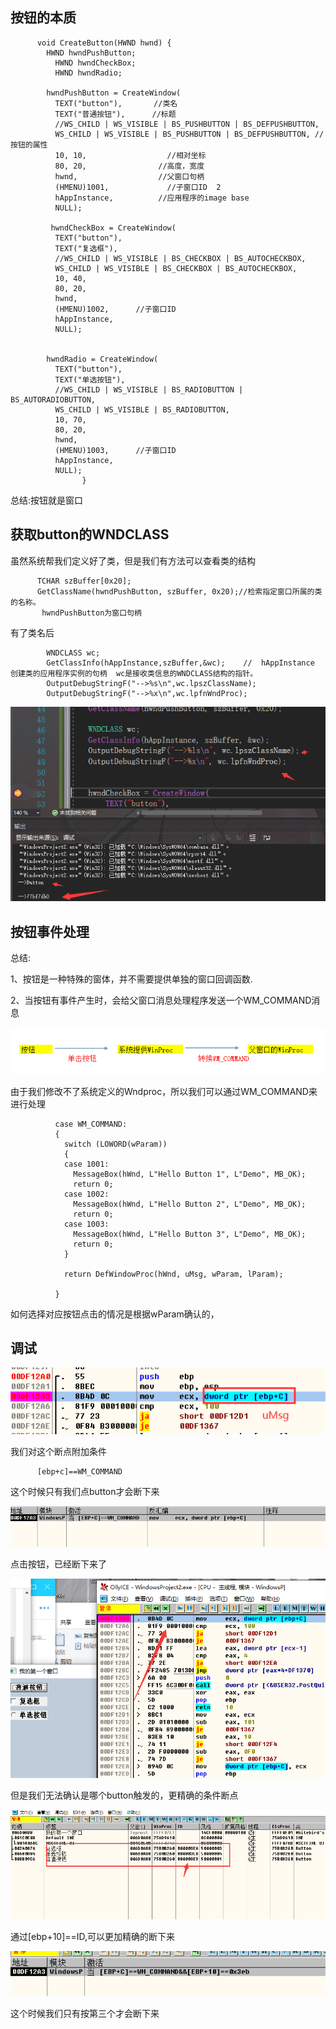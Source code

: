  按钮的本质
 ---
 
          void CreateButton(HWND hwnd) {
            HWND hwndPushButton;
	          HWND hwndCheckBox;
	          HWND hwndRadio;
            
            hwndPushButton = CreateWindow(
              TEXT("button"),       //类名      
              TEXT("普通按钮"),      //标题
              //WS_CHILD | WS_VISIBLE | BS_PUSHBUTTON | BS_DEFPUSHBUTTON,						
              WS_CHILD | WS_VISIBLE | BS_PUSHBUTTON | BS_DEFPUSHBUTTON, //按钮的属性
              10, 10,	               //相对坐标
              80, 20,                //高度，宽度
              hwnd,                  //父窗口句柄
              (HMENU)1001,		       //子窗口ID	2			
              hAppInstance,          //应用程序的image base
              NULL);
              
             hwndCheckBox = CreateWindow(
              TEXT("button"),
              TEXT("复选框"),
              //WS_CHILD | WS_VISIBLE | BS_CHECKBOX | BS_AUTOCHECKBOX,						
              WS_CHILD | WS_VISIBLE | BS_CHECKBOX | BS_AUTOCHECKBOX,
              10, 40,
              80, 20,
              hwnd,
              (HMENU)1002,		//子窗口ID				
              hAppInstance,
              NULL);


            hwndRadio = CreateWindow(
              TEXT("button"),
              TEXT("单选按钮"),
              //WS_CHILD | WS_VISIBLE | BS_RADIOBUTTON | BS_AUTORADIOBUTTON,						
              WS_CHILD | WS_VISIBLE | BS_RADIOBUTTON,
              10, 70,
              80, 20,
              hwnd,
              (HMENU)1003,		//子窗口ID				
              hAppInstance,
              NULL);
                    }
          
 
 总结:按钮就是窗口
 
获取button的WNDCLASS
 ---
 
 虽然系统帮我们定义好了类，但是我们有方法可以查看类的结构
 
 
          TCHAR szBuffer[0x20];
          GetClassName(hwndPushButton, szBuffer, 0x20);//检索指定窗口所属的类的名称。  
           hwndPushButton为窗口句柄

有了类名后

            WNDCLASS wc;					
            GetClassInfo(hAppInstance,szBuffer,&wc);	//	hAppInstance 创建类的应用程序实例的句柄  wc是接收类信息的WNDCLASS结构的指针。
            OutputDebugStringF("-->%s\n",wc.lpszClassName);					
            OutputDebugStringF("-->%x\n",wc.lpfnWndProc);					

![](https://raw.githubusercontent.com/Whitebird0/tuchuang/main/QQ%E6%88%AA%E5%9B%BE20211103194645.png)

按钮事件处理
---
总结:

1、按钮是一种特殊的窗体，并不需要提供单独的窗口回调函数.

2、当按钮有事件产生时，会给父窗口消息处理程序发送一个WM_COMMAND消息

![](https://raw.githubusercontent.com/Whitebird0/tuchuang/main/QQ%E6%88%AA%E5%9B%BE20211103195741.png)

由于我们修改不了系统定义的Wndproc，所以我们可以通过WM_COMMAND来进行处理

              case WM_COMMAND:
              {
                switch (LOWORD(wParam))
                {
                case 1001:
                  MessageBox(hWnd, L"Hello Button 1", L"Demo", MB_OK);
                  return 0;
                case 1002:
                  MessageBox(hWnd, L"Hello Button 2", L"Demo", MB_OK);
                  return 0;
                case 1003:
                  MessageBox(hWnd, L"Hello Button 3", L"Demo", MB_OK);
                  return 0;
                }

                return DefWindowProc(hWnd, uMsg, wParam, lParam);

              }
              
  如何选择对应按钮点击的情况是根据wParam确认的，     
  
  调试
  ---
  
  ![](https://raw.githubusercontent.com/Whitebird0/tuchuang/main/QQ%E6%88%AA%E5%9B%BE20211103205055.png)
  
  我们对这个断点附加条件
  
          [ebp+c]==WM_COMMAND
          
 这个时候只有我们点button才会断下来
 
 ![](https://raw.githubusercontent.com/Whitebird0/tuchuang/main/QQ%E6%88%AA%E5%9B%BE20211103205201.png)
 
 点击按钮，已经断下来了
 
 ![](https://raw.githubusercontent.com/Whitebird0/tuchuang/main/QQ%E6%88%AA%E5%9B%BE20211103205236.png)
 
 但是我们无法确认是哪个button触发的，更精确的条件断点
  
![](https://raw.githubusercontent.com/Whitebird0/tuchuang/main/QQ%E6%88%AA%E5%9B%BE20211103205629.png)
  
 通过[ebp+10]==ID,可以更加精确的断下来
 
![](https://raw.githubusercontent.com/Whitebird0/tuchuang/main/QQ%E6%88%AA%E5%9B%BE20211103210524.png)

 这个时候我们只有按第三个才会断下来
 
 
 
